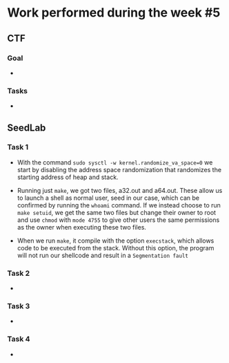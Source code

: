 # Work performed during the week #5

## CTF

### Goal
- 

### Tasks
- 


## SeedLab

### Task 1 
- With the command ``sudo sysctl -w kernel.randomize_va_space=0`` we start by disabling the address space randomization that randomizes the starting address of heap and stack.

- Running just ``make``, we got two files, a32.out and a64.out. These allow us to launch a shell as normal user, seed in our case, which can be confirmed by running the ``whoami`` command. If we instead choose to run ``make setuid``, we get the same two files but change their owner to root and use ``chmod`` with ``mode 4755`` to give other users the same permissions as the owner when executing these two files.

- When we run ``make``, it compile with the option ``execstack``, which allows code to be executed from the stack. Without this option, the program will not run our shellcode and result in a ``Segmentation fault``

### Task 2
-

### Task 3 
-

### Task 4 
-
